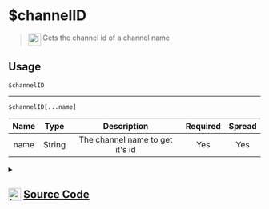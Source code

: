 # $channelID
> <img align="top" src="https://upload.wikimedia.org/wikipedia/commons/thumb/e/e4/Infobox_info_icon.svg/160px-Infobox_info_icon.svg.png?20150409153300" alt="image" width="25" height="auto"> Gets the channel id of a channel name
## Usage
```
$channelID
```
---
```
$channelID[...name]
```
| Name | Type | Description | Required | Spread
| :---: | :---: | :---: | :---: | :---: |
name | String | The channel name to get it's id | Yes | Yes
<details>
<summary>
    
## <img align="top" src="https://cdn4.iconfinder.com/data/icons/iconsimple-logotypes/512/github-512.png" alt="image" width="25" height="auto">  [Source Code](https://github.com/tryforge/ForgeScript-V2/blob/main/src/native/channelID.ts)
    
</summary>
    
```ts
import { ArgType, NativeFunction, Return } from "../structures"

export default new NativeFunction({
    name: "$channelID",
    version: "1.0.0",
    description: "Gets the channel id of a channel name",
    unwrap: true,
    brackets: false,
    args: [
        {
            name: "name",
            description: "The channel name to get it's id",
            required: true,
            rest: true,
            type: ArgType.String,
        },
    ],
    execute(ctx, [args]) {
        if (!this.hasFields) return this.success(ctx.channel?.id)
        const name = args.join(";")
        return this.success(ctx.client.channels.cache.find((x) => "name" in x && x.name === name)?.id)
    },
})

```
    
</details>